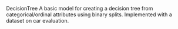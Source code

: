 DecisionTree
A basic model for creating a decision tree from categorical/ordinal attributes using binary splits. 
Implemented with a dataset on car evaluation.
